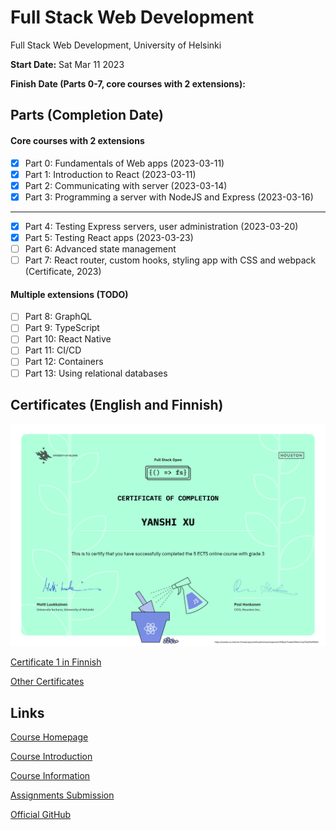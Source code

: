 # Full Stack Web Development
Full Stack Web Development, University of Helsinki

**Start Date:** Sat Mar 11 2023

**Finish Date (Parts 0-7, core courses with 2 extensions):**

## Parts (Completion Date)
#### Core courses with 2 extensions
- [x] Part 0: Fundamentals of Web apps (2023-03-11)
- [x] Part 1: Introduction to React (2023-03-11)
- [x] Part 2: Communicating with server (2023-03-14)
- [x] Part 3: Programming a server with NodeJS and Express (2023-03-16)
---
- [x] Part 4: Testing Express servers, user administration (2023-03-20)
- [x] Part 5: Testing React apps (2023-03-23)
- [ ] Part 6: Advanced state management
- [ ] Part 7: React router, custom hooks, styling app with CSS and webpack (Certificate, 2023)
#### Multiple extensions (TODO)
- [ ] Part 8: GraphQL
- [ ] Part 9: TypeScript
- [ ] Part 10: React Native
- [ ] Part 11: CI/CD
- [ ] Part 12: Containers
- [ ] Part 13: Using relational databases

## Certificates (English and Finnish)

![Certificates 1 in English](./certificates/certificate-fullstack-en.png)

[Certificate 1 in Finnish](./certificates/certificate-fullstack-en.png)

[Other Certificates](./certificates/others)


## Links

[Course Homepage](https://fullstackopen.com/en)

[Course Introduction](https://studies.helsinki.fi/courses/cu/hy-CU-142971782-2020-08-01/CSM141081/Full_Stack_Web_Development)

[Course Information](https://studies.helsinki.fi/courses/cur/otm-861c248f-e4e4-43df-a69a-50fd206afabf)

[Assignments Submission](https://studies.cs.helsinki.fi/stats/courses/fullstackopen)

[Official GitHub](https://github.com/orgs/fullstack-hy2020/repositories)

